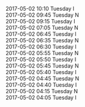 2017-05-02 10:10 Tuesday  I  
2017-05-02 09:45 Tuesday  N  
2017-05-02 09:15 Tuesday  I  
2017-05-02 07:05 Tuesday  N  
2017-05-02 06:45 Tuesday  I  
2017-05-02 06:35 Tuesday  N  
2017-05-02 06:30 Tuesday  I  
2017-05-02 05:55 Tuesday  N  
2017-05-02 05:50 Tuesday  I  
2017-05-02 05:45 Tuesday  N  
2017-05-02 05:40 Tuesday  I  
2017-05-02 04:45 Tuesday  N  
2017-05-02 04:40 Tuesday  I  
2017-05-02 04:15 Tuesday  N  
2017-05-02 04:05 Tuesday  I  
